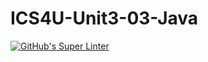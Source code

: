 # ICS4U-Unit3-03-Java
[![GitHub's Super Linter](https://github.com/Ryan-ChungKamChung/ICS4U-Unit3-03-Java/workflows/GitHub's%20Super%20Linter/badge.svg)](https://github.com/Ryan-ChungKamChung/ICS4U-Unit3-03-Java/actions)
